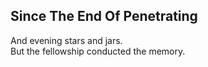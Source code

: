 Since The End Of Penetrating
----------------------------
And evening stars and jars.  
But the fellowship conducted the memory.  
